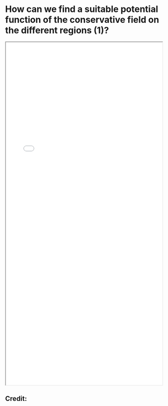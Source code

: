# How can we find a suitable potential function of the conservative field on the different regions (1)?


<!--more-->

<iframe src="/pdf/choices_potential_functions1.pdf" height="1100px" width="100%"></iframe>

## Credit:

